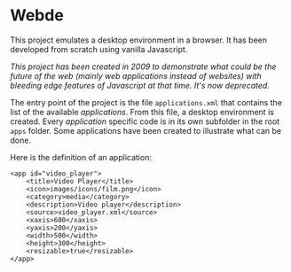 # Webde
This project emulates a desktop environment in a browser. It has been developed from scratch using vanilla Javascript.

*This project has been created in 2009 to demonstrate what could be the future of the web (mainly web applications instead of websites) with bleeding edge features of Javascript at that time. It's now deprecated.*

The entry point of the project is the file `applications.xml` that contains the list of the available *applications*. From this file, a desktop environment is created. Every *application* specific code is in its own subfolder in the root `apps` folder. Some applications have been created to illustrate what can be done.

Here is the definition of an application:
```
<app id="video_player">
	<title>Video Player</title>
	<icon>images/icons/film.png</icon>
	<category>media</category>
	<description>Video player</description>
	<source>video_player.xml</source>
	<xaxis>600</xaxis>
	<yaxis>200</yaxis>
	<width>500</width>
	<height>300</height>
	<resizable>true</resizable>
</app>
```
